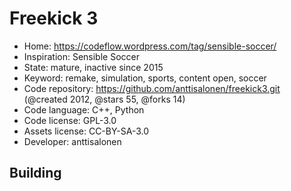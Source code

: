 # Freekick 3

- Home: https://codeflow.wordpress.com/tag/sensible-soccer/
- Inspiration: Sensible Soccer
- State: mature, inactive since 2015
- Keyword: remake, simulation, sports, content open, soccer
- Code repository: https://github.com/anttisalonen/freekick3.git (@created 2012, @stars 55, @forks 14)
- Code language: C++, Python
- Code license: GPL-3.0
- Assets license: CC-BY-SA-3.0
- Developer: anttisalonen

## Building
